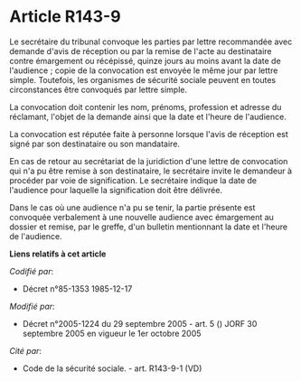 # Article R143-9

Le secrétaire du tribunal convoque les parties par lettre recommandée avec demande d'avis de réception ou par la remise de
l'acte au destinataire contre émargement ou récépissé, quinze jours au moins avant la date de l'audience ; copie de la
convocation est envoyée le même jour par lettre simple. Toutefois, les organismes de sécurité sociale peuvent en toutes
circonstances être convoqués par lettre simple.

La convocation doit contenir les nom, prénoms, profession et adresse du réclamant, l'objet de la demande ainsi que la date et
l'heure de l'audience.

La convocation est réputée faite à personne lorsque l'avis de réception est signé par son destinataire ou son mandataire.

En cas de retour au secrétariat de la juridiction d'une lettre de convocation qui n'a pu être remise à son destinataire, le
secrétaire invite le demandeur à procéder par voie de signification. Le secrétaire indique la date de l'audience pour
laquelle la signification doit être délivrée.

Dans le cas où une audience n'a pu se tenir, la partie présente est convoquée verbalement à une nouvelle audience avec
émargement au dossier et remise, par le greffe, d'un bulletin mentionnant la date et l'heure de l'audience.

**Liens relatifs à cet article**

_Codifié par_:

  - Décret n°85-1353 1985-12-17

_Modifié par_:

  - Décret n°2005-1224 du 29 septembre 2005 - art. 5 () JORF 30 septembre 2005 en vigueur le 1er octobre 2005

_Cité par_:

  - Code de la sécurité sociale. - art. R143-9-1 (VD)
